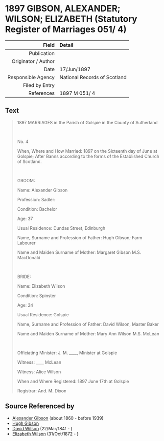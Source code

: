 ﻿---
layout: page
permalink: /sources/s25441996
---

# 1897 GIBSON, ALEXANDER; WILSON; ELIZABETH (Statutory Register of Marriages 051/ 4)

Field | Detail
---:|:---
Publication | 
Originator / Author | 
Date | 17/Jun/1897
Responsible Agency | National Records of Scotland
Filed by Entry | 
References | 1897 M 051/ 4

## Text

> 1897 MARRIAGES in the Parish of Golspie in the County of Sutherland
>
> <br/>
>
> No. 4
>
> When, Where and How Married: 1897 on the Sixteenth day of June at Golspie; After Banns according to the forms of the Established Church of Scotland.
>
> <br/>
>
> GROOM:
>
> Name: Alexander Gibson
>
> Profession: Sadler:
>
> Condition: Bachelor
>
> Age: 37
>
> Usual Residence: Dundas Street, Edinburgh
>
> Name, Surname and Profession of Father: Hugh Gibson; Farm Labourer
>
> Name and Maiden Surname of Mother: Margaret Gibson M.S. MacDonald
>
> <br/>
>
> BRIDE:
>
> Name: Elizabeth Wilson
>
> Condition: Spinster
>
> Age: 24
>
> Usual Residence: Golspie
>
> Name, Surname and Profession of Father: David Wilson, Master Baker
>
> Name and Maiden Surname of Mother: Mary Ann Wilson M.S. McLean
>
> <br/>
>
> Officiating Minister: J. M. ____, Minister at Golspie
>
> Witness: ____ McLean
>
> Witness: Alice Wilson
>
> When and Where Registered: 1897 June 17th at Golspie
>
> Registrar: And. M. Dixon
>

## Source Referenced by

* [Alexander Gibson](../people/@21968540@-alexander-gibson-b1860-d1939.md) (about 1860 - before 1939)
* [Hugh Gibson](../people/@22004930@-hugh-gibson-b-d.md)
* [David Wilson](../people/@15598112@-david-wilson-b1841-3-22-d.md) (22/Mar/1841 - )
* [Elizabeth Wilson](../people/@71295041@-elizabeth-wilson-b1872-10-31-d.md) (31/Oct/1872 - )
